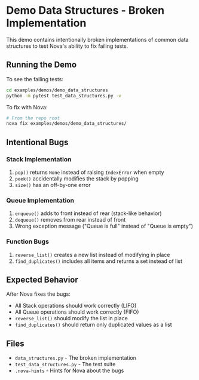 # Demo Data Structures - Broken Implementation

This demo contains intentionally broken implementations of common data structures to test Nova's ability to fix failing tests.

## Running the Demo

To see the failing tests:
```bash
cd examples/demos/demo_data_structures
python -m pytest test_data_structures.py -v
```

To fix with Nova:
```bash
# From the repo root
nova fix examples/demos/demo_data_structures/
```

## Intentional Bugs

### Stack Implementation
1. `pop()` returns `None` instead of raising `IndexError` when empty
2. `peek()` accidentally modifies the stack by popping
3. `size()` has an off-by-one error

### Queue Implementation
1. `enqueue()` adds to front instead of rear (stack-like behavior)
2. `dequeue()` removes from rear instead of front
3. Wrong exception message ("Queue is full" instead of "Queue is empty")

### Function Bugs
1. `reverse_list()` creates a new list instead of modifying in place
2. `find_duplicates()` includes all items and returns a set instead of list

## Expected Behavior

After Nova fixes the bugs:
- All Stack operations should work correctly (LIFO)
- All Queue operations should work correctly (FIFO)
- `reverse_list()` should modify the list in place
- `find_duplicates()` should return only duplicated values as a list

## Files
- `data_structures.py` - The broken implementation
- `test_data_structures.py` - The test suite
- `.nova-hints` - Hints for Nova about the bugs
